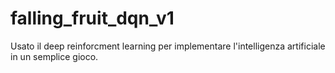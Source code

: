 # falling_fruit_dqn_v1
Usato il deep reinforcment learning per implementare l'intelligenza artificiale in un semplice gioco.
